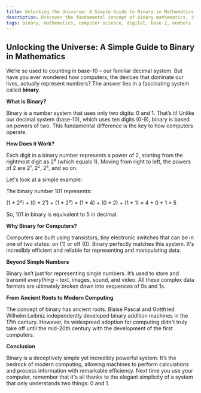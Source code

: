 ```yaml
---
title: Unlocking the Universe: A Simple Guide to Binary in Mathematics
description: Discover the fundamental concept of binary mathematics, its history, and why it's crucial for computers and digital technology.
tags: binary, mathematics, computer science, digital, base-2, numbers
---
```


## Unlocking the Universe: A Simple Guide to Binary in Mathematics

We’re so used to counting in base-10 – our familiar decimal system. But have you ever wondered how computers, the devices that dominate our lives, actually represent numbers? The answer lies in a fascinating system called **binary**.

**What is Binary?**

Binary is a number system that uses only two digits: 0 and 1. That’s it! Unlike our decimal system (base-10), which uses ten digits (0-9), binary is based on powers of two. This fundamental difference is the key to how computers operate.

**How Does it Work?**

Each digit in a binary number represents a power of 2, starting from the rightmost digit as 2⁰ (which equals 1).  Moving from right to left, the powers of 2 are 2¹, 2², 2³, and so on.

Let's look at a simple example:

The binary number 101 represents:

(1 * 2²) + (0 * 2¹) + (1 * 2⁰) = (1 * 4) + (0 * 2) + (1 * 1) = 4 + 0 + 1 = 5

So, 101 in binary is equivalent to 5 in decimal.

**Why Binary for Computers?**

Computers are built using transistors, tiny electronic switches that can be in one of two states: on (1) or off (0). Binary perfectly matches this system. It's incredibly efficient and reliable for representing and manipulating data.

**Beyond Simple Numbers**

Binary isn’t just for representing single numbers. It’s used to store and transmit *everything* – text, images, sound, and video. All these complex data formats are ultimately broken down into sequences of 0s and 1s.

**From Ancient Roots to Modern Computing**

The concept of binary has ancient roots. Blaise Pascal and Gottfried Wilhelm Leibniz independently developed binary addition machines in the 17th century. However, its widespread adoption for computing didn't truly take off until the mid-20th century with the development of the first computers.

**Conclusion**

Binary is a deceptively simple yet incredibly powerful system.  It’s the bedrock of modern computing, allowing machines to perform calculations and process information with remarkable efficiency.  Next time you use your computer, remember that it's all thanks to the elegant simplicity of a system that only understands two things: 0 and 1.

